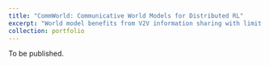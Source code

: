 ```yaml
---
title: "CommWorld: Communicative World Models for Distributed RL"
excerpt: "World model benefits from V2V information sharing with limit observability.<br/>"
collection: portfolio
---
```


To be published.